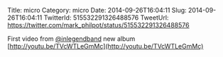 Title: micro
Category: micro
Date: 2014-09-26T16:04:11
Slug: 2014-09-26T16:04:11
TwitterId: 515532291326488576
TweetUrl: https://twitter.com/mark_philpot/status/515532291326488576

First video from [@inlegendband](https://twitter.com/inlegendband) new album [http://youtu.be/TVcWTLeGmMc](http://youtu.be/TVcWTLeGmMc)